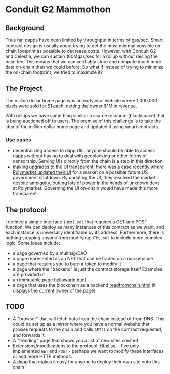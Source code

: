 # Conduit G2 Mammothon
## Background
Thus far, dapps have been limited by throughput in terms of gas/sec.
Smart contract design is usually about trying to get the most minimal possible on-chain footprint as possible to decrease costs.
However, with Conduit G2 and Celestia, we can sustain 100Mgas/sec for a rollup without raising the base fee.
This means that we can verifiably store and compute much more data on-chain than we could before.
So what if instead of trying to minimize the on-chain footprint, we tried to maximize it?

## The Project
The million dollar home page was an early viral website where 1,000,000 pixels were sold for $1 each, netting the owner $1M in revenue.

With rollups we have something similar: a scarce resource (blockspace) that is being auctioned off to users.
The premise of this challenge is to take the idea of the million dollar home page and updated it using smart contracts.

### Use cases
- decentralizing access to dapp UIs: anyone should be able to access dapps without having to deal with geoblocking or other forms of censorship. Serving UIs directly from the chain is a step in this direction.
- making upgrades to the UI transparent: there was a case recently where [Polymarket updated their UI](https://polymarket.com/event/us-government-shutdown-before-2025) for a market on a possible future US government shutdown. By updating the UI, they resolved the market despite ambiguity, putting lots of power in the hands of unknown devs at Polymarket. Governing the UI on-chain would have made this more transparent. 

## The protocol
I defined a simple interface `IHtml.sol` that requires a GET and POST function.
We can deploy as many instances of this contract as we want, and each instance is universally identifiable by its address.
Furthermore, there is nothing stopping anyone from modifying `HTML.sol` to include more complex logic. Some ideas include:
- a page governed by a multisig/DAO
- a page represented as an NFT that can be traded on a marketplace
- a page that requires you to burn a token to modify it
- a page where the "backend" is just the contract storage itself
Examples are provided of
- an immutable page [helloworld.html](./pages/helloworld.html)
- a page that uses the blockchain as a backend [readfromchain.html](./pages/readfromchain.html) (it displays the current owner of the page)

## TODO
- A "browser" that will fetch data from the chain instead of from DNS. This could be set up as a mirror where you have a normal website that proxies requests to the chain and calls `GET()` on the contract requested, and forwards it.
- A "trending" page that shows you a list of new sites created
- Extensions/modifications to the protocol [IHtml.sol](./src/IHtml.sol) - I've only implemented `GET` and `POST` - perhaps we want to modify these interfaces or add more HTTP methods.
- A dapp that makes it easy for anyone to deploy their own site onto this chain